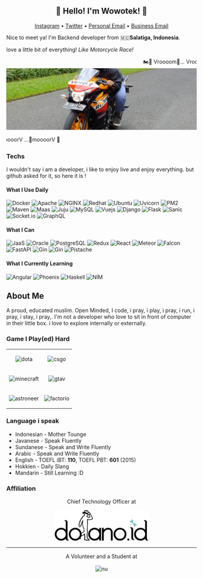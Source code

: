 <h2 align="center">👋 Hello! I'm Wowotek! 👋</h2>
<p align="center">
  <a href="https://www.instagram.com/wowotekit">Instagram</a> •
  <a href="https://twitter.com/wo2tek">Twitter</a> •
  <a href="mailto:erlanggaibr2@gmail.com">Personal Email</a> •
  <a href="mailto:erlanggai@dolano.id">Business Email</a>
</p>
<p>Nice to meet ya! I'm Backend developer from 🇲🇨<b>Salatiga, Indonesia</b>.</p>



<p>love a little bit of everything! <large><i>Like Motorcycle Race!</i></large></p><marquee>🏍💨 Vroooom💨... Vroooom💨... vVrrroomm💨💨Vroooom💨💨 !!!</marquee>

<img alt="toppic" src="https://raw.githubusercontent.com/wowotek/wowotek/master/top_pic.jpg"/>

<marquee align="right" direction="right">!!! 💨💨moooorV💨💨mmoorrrVv ...💨moooorV ...💨moooorV 💨</marquee>

### Techs
<p align="left">I wouldn't say i am a developer, i like to enjoy live and enjoy everything. but github asked for it, so here it is !</p>

#### What I Use Daily
<p>
    <img alt="Docker" src="https://img.shields.io/badge/-Docker-b?style=for-the-badge&logo=Docker&logoColor=white&color=3ea8c0"/>
    <img alt="Apache" src="https://img.shields.io/badge/-Apache-b?style=for-the-badge&logo=Apache&logoColor=white&color=D22128"/>
    <img alt="NGINX" src="https://img.shields.io/badge/-NGINX-b?style=for-the-badge&logo=NGINX&logoColor=white&color=269539"/>
    <img alt="Redhat" src="https://img.shields.io/badge/-Redhat-b?style=for-the-badge&logo=Red%20hat&logoColor=white&color=EE0000"/>
    <img alt="Ubuntu" src="https://img.shields.io/badge/-Ubuntu-b?style=for-the-badge&logo=ubuntu&logoColor=white&color=E95420"/>
    <img alt="Uvicorn" src="https://img.shields.io/badge/-Uvicorn-b?style=for-the-badge&logo=Uvicorn&logoColor=white&color=4287f5"/>
    <img alt="PM2" src="https://img.shields.io/badge/-PM2-b?style=for-the-badge&logo=Uvicorn&logoColor=white&color=010101"/>
    <img alt="Maven" src="https://img.shields.io/badge/-Maven-b?style=for-the-badge&logo=Apache%20Maven&logoColor=white&color=D22128"/>
    <img alt="Maas" src="https://img.shields.io/badge/-MaaS-b?style=for-the-badge&logo=MaaS&logoColor=white&color=E95420"/>
    <img alt="Juju" src="https://img.shields.io/badge/Juju-Canonical-b?style=for-the-badge&logo=Juju&logoColor=white&color=E95420"/>
    <img alt="MySQL" src="https://img.shields.io/badge/-MySQL-b?style=for-the-badge&logo=MySQL&logoColor=white&color=4479A1"/>
    <img alt="Vuejs" src="https://img.shields.io/badge/-Vue-b?style=for-the-badge&logo=Vue.js&logoColor=white&color=4FC08D"/>
    <img alt="Django" src="https://img.shields.io/badge/-Django-b?style=for-the-badge&logo=Django&logoColor=white&color=092E20"/>
    <img alt="Flask" src="https://img.shields.io/badge/-Flask-b?style=for-the-badge&logo=Flask&logoColor=white&color=000000"/>
    <img alt="Sanic" src="https://img.shields.io/badge/Sanic-Python-b?style=for-the-badge&logo=Sanic&logoColor=white&color=3776AB"/>
    <img alt="Socket.io" src="https://img.shields.io/badge/-Socket.IO-b?style=for-the-badge&logo=Socket.io&logoColor=white&color=010101"/>
    <img alt="GraphQL" src="https://img.shields.io/badge/-GraphQL-b?style=for-the-badge&logo=GraphQL&logoColor=white&color=E10098"/>
</p>

#### What I Can
<p>
    <img alt="JaaS" src="https://img.shields.io/badge/JaaS-Canonical-b?style=for-the-badge&logo=JaaS&logoColor=white&color=E95420"/>
    <img alt="Oracle" src="https://img.shields.io/badge/-Oracle-b?style=for-the-badge&logo=Oracle&logoColor=white&color=F80000"/>
    <img alt="PostgreSQL" src="https://img.shields.io/badge/-PostgreSQL-b?style=for-the-badge&logo=PostgreSQL&logoColor=white&color=336791"/>
    <img alt="Redux" src="https://img.shields.io/badge/-Redux-b?style=for-the-badge&logo=Redux&logoColor=white&color=764ABC"/>
    <img alt="React" src="https://img.shields.io/badge/-React-a?style=for-the-badge&logo=react&logoColor=white&color=61DAFB"/>
    <img alt="Meteor" src="https://img.shields.io/badge/-Meteor-b?style=for-the-badge&logo=Meteor&logoColor=white&color=DE4F4F"/>
    <img alt="Falcon" src="https://img.shields.io/badge/Falcon-Python-b?style=for-the-badge&logo=Python&logoColor=white&color=3776AB"/>
    <img alt="FastAPI" src="https://img.shields.io/badge/FastAPI-Python-b?style=for-the-badge&logo=Python&logoColor=white&color=3776AB"/>
    <img alt="Gin" src="https://img.shields.io/badge/Gin-Go-b?style=for-the-badge&logo=Go&logoColor=white&color=3ea8c0"/>
    <img alt="Gin" src="https://img.shields.io/badge/Gorilla-Go-b?style=for-the-badge&logo=Go&logoColor=white&color=3ea8c0"/>
    <img alt="Pistache" src="https://img.shields.io/badge/Pistache-C++-b?style=for-the-badge&logo=C++&logoColor=white&color=3ea8c0"/>
</p>

#### What I Currently Learning
<p>
    <img alt="Angular" src="https://img.shields.io/badge/Angular-TypeScript-b?style=for-the-badge&logo=Angular&logoColor=white&color=007ACC"/>
    <img alt="Phoenix" src="https://img.shields.io/badge/Phoenix-Elixir-b?style=for-the-badge&logo=Elixir&logoColor=white&color=4B275F"/>
    <img alt="Haskell" src="https://img.shields.io/badge/-Haskell-b?style=for-the-badge&logo=Haskell&logoColor=white&color=5D4F85"/>
    <img alt="NIM" src="https://img.shields.io/badge/-Nim-b?style=for-the-badge&logo=Nim&logoColor=white&color=EED842"/>
</p>

## About Me

A proud, educated muslim. Open Minded, I code, i pray, i play, i pray, i run, i pray, i stay, i pray,. I'm not a developer who love to sit in front of computer in their little box. i love to explore internally or externally.

### Game I Play(ed) Hard
<table align="center" border="0" rules=none>
    <tbody align="center" border="0" rules=none>
        <tr align="center" border="0" rules=none>
            <td border="0"><p align="center"><img align="center" alt="dota" src="https://seeklogo.com/images/D/dota-2-logo-A8CAC9B4C9-seeklogo.com.png" width=100></p></td>
            <td><p align="center"><img align="center" alt="csgo" src="https://1000logos.net/wp-content/uploads/2017/12/CSGO-Logo.png" width=200></p></td>
        </tr align="center">
        <tr align="center">
            <td><p align="center"><img align="center" alt="minecraft" src="https://i.dlpng.com/static/png/6547543_preview.png" width=250></p></td>
            <td><p align="center"><img align="center" alt="gtav" src="https://www.igta5.com/images/gta-v-five-logo-v-only.png" width=125></p></td>
        </tr>
        <tr align="center">
            <td><p align="center"><img align="center" alt="astroneer" src="https://vignette.wikia.nocookie.net/jacksepticeye/images/7/72/Astroneer_logo.png/revision/latest?cb=20190901215451" width=250></p></td>
            <td><p align="center"><img align="center" alt="factorio" src="https://factorio.com/static/img/factorio-logo.png" width=250></p></td>
        </tr align="center">
    </tbody>
</table>




### Language i speak
- Indonesian - Mother Tounge
- Javanese - Speak Fluently
- Sundanese - Speak and Write Fluently
- Arabic - Speak and Write Fluently 
- English - TOEFL iBT: **110**, TOEFL PBT: **601** (2015)
- Hokkien - Daily Slang
- Mandarin - Still Learning :D

### Affiliation
<p align="center">Chief Technology Officer at</p>
<p align="center"><img align="center" alt="dolano" src="dolanoid.png" width=250></p>
<hr>
<p align="center">A Volunteer and a Student at</p>
<p align="center">
<img align="center" alt="nu" src="https://upload.wikimedia.org/wikipedia/commons/thumb/5/51/Nahdlatul_Ulama_Logo.svg/1200px-Nahdlatul_Ulama_Logo.svg.png" width=250>
</p>